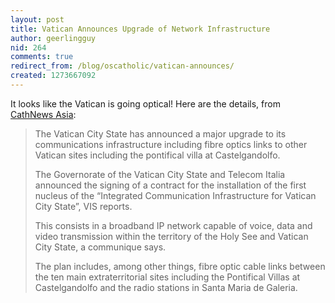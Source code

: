 ```yaml
---
layout: post
title: Vatican Announces Upgrade of Network Infrastructure
author: geerlingguy
nid: 264
comments: true
redirect_from: /blog/oscatholic/vatican-announces/
created: 1273667092
---
```

<p>It looks like the Vatican is going optical! Here are the details, from <a href="http://www.cathnewsasia.com/2010/05/12/vatican-in-major-fibre-optic-comms-upgrade/">CathNews Asia</a>:</p>
<blockquote>
<p>The Vatican City State has announced a major upgrade to its communications infrastructure including fibre optics links to other Vatican sites including the pontifical villa at Castelgandolfo.</p>
<p>The Governorate of the Vatican City State and Telecom Italia announced the signing of a contract for the installation of the first nucleus of the &ldquo;Integrated Communication Infrastructure for Vatican City State&rdquo;, VIS reports.</p>
<p>This consists in a broadband IP network capable of voice, data and video transmission within the territory of the Holy See and Vatican City State, a communique says.</p>
<p>The plan includes, among other things, fibre optic cable links between the ten main extraterritorial sites including the Pontifical Villas at Castelgandolfo and the radio stations in Santa Maria de Galeria.</p>
</blockquote>
